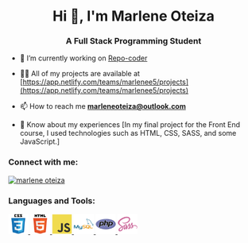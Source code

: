 <h1 align="center">Hi 👋, I'm Marlene Oteiza</h1>
<h3 align="center">A Full Stack Programming Student</h3>

- 🔭 I’m currently working on [Repo-coder](https://marlenee5.github.io/Repo-coder/)

- 👨‍💻 All of my projects are available at [https://app.netlify.com/teams/marlenee5/projects](https://app.netlify.com/teams/marlenee5/projects)

- 📫 How to reach me **marleneoteiza@outlook.com**

- 📄 Know about my experiences [In my final project for the Front End course, I used technologies such as HTML, CSS, SASS, and some JavaScript.]

<h3 align="left">Connect with me:</h3>
<p align="left">
<a href="https://www.linkedin.com/in/marlene-oteiza-9a818751/" target="blank"><img align="center" src="https://raw.githubusercontent.com/rahuldkjain/github-profile-readme-generator/master/src/images/icons/Social/linked-in-alt.svg" alt="marlene oteiza" height="30" width="40" /></a>
</p>

<h3 align="left">Languages and Tools:</h3>
<p align="left"> <a href="https://www.w3schools.com/css/" target="_blank" rel="noreferrer"> <img src="https://raw.githubusercontent.com/devicons/devicon/master/icons/css3/css3-original-wordmark.svg" alt="css3" width="40" height="40"/> </a> <a href="https://www.w3.org/html/" target="_blank" rel="noreferrer"> <img src="https://raw.githubusercontent.com/devicons/devicon/master/icons/html5/html5-original-wordmark.svg" alt="html5" width="40" height="40"/> </a> <a href="https://developer.mozilla.org/en-US/docs/Web/JavaScript" target="_blank" rel="noreferrer"> <img src="https://raw.githubusercontent.com/devicons/devicon/master/icons/javascript/javascript-original.svg" alt="javascript" width="40" height="40"/> </a> <a href="https://www.mysql.com/" target="_blank" rel="noreferrer"> <img src="https://raw.githubusercontent.com/devicons/devicon/master/icons/mysql/mysql-original-wordmark.svg" alt="mysql" width="40" height="40"/> </a> <a href="https://www.php.net" target="_blank" rel="noreferrer"> <img src="https://raw.githubusercontent.com/devicons/devicon/master/icons/php/php-original.svg" alt="php" width="40" height="40"/> </a> <a href="https://sass-lang.com" target="_blank" rel="noreferrer"> <img src="https://raw.githubusercontent.com/devicons/devicon/master/icons/sass/sass-original.svg" alt="sass" width="40" height="40"/> </a> </p>
